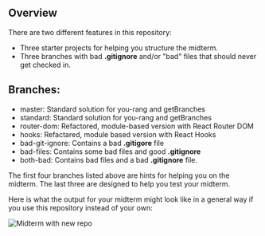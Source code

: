 ## Overview

There are two different features in this repository:

- Three starter projects for helping you structure the midterm.
- Three branches with bad **.gitignore** and/or "bad" files that should never get checked in.

## Branches:

- master: Standard solution for you-rang and getBranches
- standard: Standard solution for you-rang and getBranches
- router-dom: Refactored, module-based version with React Router DOM
- hooks: Refactared, module based version with React Hooks
- bad-git-ignore: Contains a bad **.gitigore** file
- bad-files: Contains some bad files and good **.gitignore** 
- both-bad: Contains bad files and a bad **.gitignore** file.

The first four branches listed above are hints for helping you on the midterm. The last three are designed to help you test your midterm.

Here is what the output for your midterm might look like in a general way if you use this repository instead of your own:

![Midterm with new repo](https://s3.amazonaws.com/bucket01.elvenware.com/images/docker-composer-git-ignore-tests.png)
